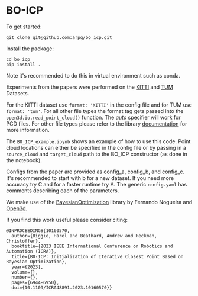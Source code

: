 # BO-ICP

To get started:

```
git clone git@github.com:arpg/bo_icp.git
```

Install the package:

```
cd bo_icp
pip install .
```
Note it's recommended to do this in virtual environment such as conda.

Experiments from the papers were performed on the [KITTI](https://www.cvlibs.net/datasets/kitti/) and [TUM](https://cvg.cit.tum.de/data/datasets/rgbd-dataset) Datasets.

For the KITTI dataset use `format: 'KITTI'` in the config file and for TUM use `format: 'tum'`. For all other file types the format tag gets passed into the `open3d.io.read_point_cloud()` function. The *auto* specifier will work for PCD files. For other file types please refer to the library [documentation](http://www.open3d.org/docs/release/) for more information.

The `BO_ICP_example.ipynb` shows an example of how to use this code. Point cloud locations can either be specified in the config file or by passing in a `source_cloud` and `target_cloud` path to the BO_ICP constructor (as done in the notebook).

Configs from the paper are provided as config_a, config_b, and config_c. It's recommended to start with b for a new dataset. If you need more accuracy try C and for a faster runtime try A. The generic `config.yaml` has comments describing each of the parameters.

We make use of the [BayesianOptimization](https://github.com/bayesian-optimization/BayesianOptimization.git) library by Fernando Nogueira and [Open3d](https://github.com/isl-org/Open3D.git).

If you find this work useful please consider citing:

```
@INPROCEEDINGS{10160570,
  author={Biggie, Harel and Beathard, Andrew and Heckman, Christoffer},
  booktitle={2023 IEEE International Conference on Robotics and Automation (ICRA)}, 
  title={BO-ICP: Initialization of Iterative Closest Point Based on Bayesian Optimization}, 
  year={2023},
  volume={},
  number={},
  pages={6944-6950},
  doi={10.1109/ICRA48891.2023.10160570}}

```




